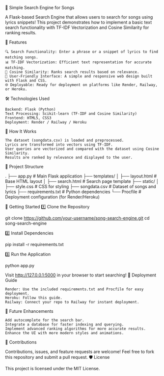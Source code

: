 🎵 Simple Search Engine for Songs

A Flask-based Search Engine that allows users to search for songs using lyrics snippets! This project demonstrates how to implement a basic text search functionality with TF-IDF Vectorization and Cosine Similarity for ranking results.

🚀 Features

    🔍 Search Functionality: Enter a phrase or a snippet of lyrics to find matching songs.
    📊 TF-IDF Vectorization: Efficient text representation for accurate matching.
    🧠 Cosine Similarity: Ranks search results based on relevance.
    🎨 User-Friendly Interface: A simple and responsive web design built with Flask and CSS.
    🌐 Deployable: Ready for deployment on platforms like Render, Railway, or Heroku.

🛠️ Technologies Used

    Backend: Flask (Python)
    Text Processing: Scikit-learn (TF-IDF and Cosine Similarity)
    Frontend: HTML5, CSS3
    Deployment: Render / Railway / Heroku

📝 How It Works

    The dataset (songdata.csv) is loaded and preprocessed.
    Lyrics are transformed into vectors using TF-IDF.
    User queries are vectorized and compared with the dataset using Cosine Similarity.
    Results are ranked by relevance and displayed to the user.

📂 Project Structure

.
├── app.py               # Main Flask application
├── templates/
│   ├── layout.html      # Base HTML layout
│   ├── search.html      # Search page template
├── static/
│   ├── style.css        # CSS for styling
├── songdata.csv         # Dataset of songs and lyrics
├── requirements.txt     # Python dependencies
└── Procfile             # Deployment configuration (for Render/Heroku)

🚀 Getting Started
1️⃣ Clone the Repository

git clone https://github.com/your-username/song-search-engine.git
cd song-search-engine

2️⃣ Install Dependencies

pip install -r requirements.txt

3️⃣ Run the Application

python app.py

Visit http://127.0.0.1:5000 in your browser to start searching!
🌟 Deployment Guide

    Render: Use the included requirements.txt and Procfile for easy deployment.
    Heroku: Follow this guide.
    Railway: Connect your repo to Railway for instant deployment.

📖 Future Enhancements

    Add autocomplete for the search bar.
    Integrate a database for faster indexing and querying.
    Implement advanced ranking algorithms for more accurate results.
    Enhance the UI with more modern styles and animations.

🤝 Contributions

Contributions, issues, and feature requests are welcome! Feel free to fork this repository and submit a pull request.
🛡️ License

This project is licensed under the MIT License.
